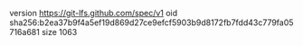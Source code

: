 version https://git-lfs.github.com/spec/v1
oid sha256:b2ea37b9f4a5ef19d869d27ce9efcf5903b9d8172fb7fdd43c779fa05716a681
size 1063
